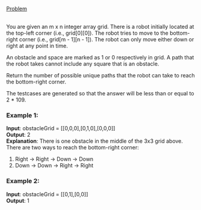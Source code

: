 [Problem](https://leetcode.com/problems/unique-paths-ii/description/?envType=study-plan-v2&envId=top-interview-150)<br/><br/>

You are given an m x n integer array grid. There is a robot initially located at the top-left corner (i.e., grid[0][0]). The robot tries to move to the bottom-right corner (i.e., grid[m - 1][n - 1]). The robot can only move either down or right at any point in time.<br/>

An obstacle and space are marked as 1 or 0 respectively in grid. A path that the robot takes cannot include any square that is an obstacle.<br/>

Return the number of possible unique paths that the robot can take to reach the bottom-right corner.<br/>

The testcases are generated so that the answer will be less than or equal to 2 * 109.<br/>

### Example 1:

**Input**: obstacleGrid = [[0,0,0],[0,1,0],[0,0,0]]<br/>
**Output**: 2<br/>
**Explanation**: There is one obstacle in the middle of the 3x3 grid above.<br/>
There are two ways to reach the bottom-right corner:<br/>
1. Right -> Right -> Down -> Down<br/>
2. Down -> Down -> Right -> Right<br/>

### Example 2:

**Input**: obstacleGrid = [[0,1],[0,0]]<br/>
**Output**: 1<br/>